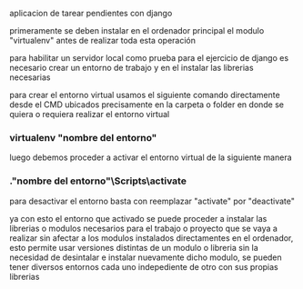 aplicacion de tarear pendientes con django

primeramente se deben instalar en el ordenador principal el modulo "virtualenv" antes de realizar toda esta operación

para habilitar un servidor local como prueba para el ejercicio de django es necesario crear un entorno de trabajo y en el instalar las librerias necesarias

para crear el entorno virtual usamos el siguiente comando directamente desde el CMD ubicados precisamente en la carpeta o folder en donde se quiera o requiera realizar el entorno virtual

###	virtualenv "nombre del entorno"

luego debemos proceder a activar el entorno virtual de la siguiente manera

###	."nombre del entorno"\Scripts\activate

para desactivar el entorno basta con reemplazar "activate" por "deactivate"

ya con esto el entorno que activado se puede proceder a instalar las librerias o modulos necesarios para el trabajo o proyecto que se vaya a realizar sin afectar a los modulos instalados directamentes en el ordenador, esto permite usar versiones distintas de un modulo o libreria sin la necesidad de desintalar e instalar nuevamente dicho modulo, se pueden tener diversos entornos cada uno indepediente de otro con sus propias librerias

